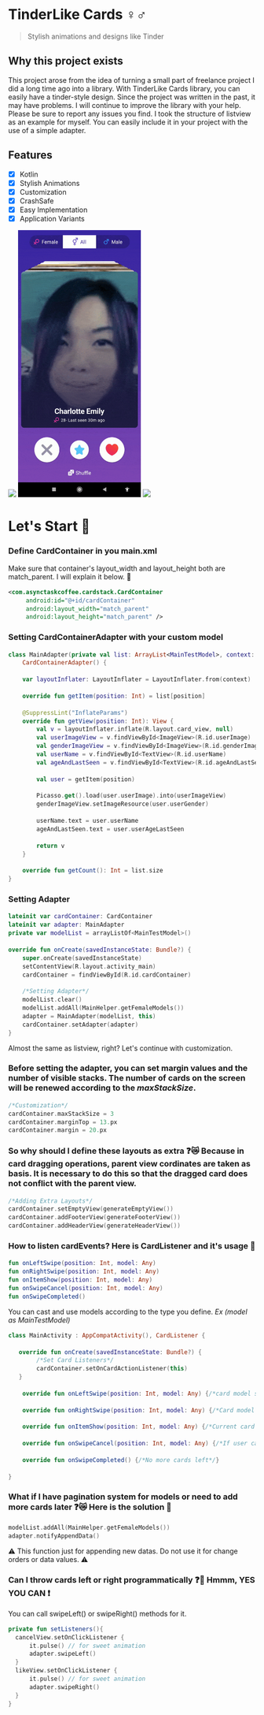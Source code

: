 # TinderLike Cards ♀️♂️


> Stylish animations and designs like Tinder

## Why this project exists
This project arose from the idea of turning a small part of freelance project I did a long time ago into a library. With TinderLike Cards library, you can easily have a tinder-style design. Since the project was written in the past, it may have problems. I will continue to improve the library with your help. Please be sure to report any issues you find. I took the structure of listview as an example for myself. You can easily include it in your project with the use of a simple adapter.

## Features
- [x] Kotlin
- [x] Stylish Animations
- [x] Customization
- [x] CrashSafe
- [x] Easy Implementation
- [x] Application Variants

<img src="previews/left_right_button.gif" width="250"> <img src="previews/draggable_2.gif" width="250">  <img src="previews/swipe.gif" width="250">

# Let's Start :rocket:

### Define CardContainer in you main.xml

Make sure that container's layout_width and layout_height both are match_parent. I will explain it below. 🍭 

```xml
<com.asynctaskcoffee.cardstack.CardContainer
     android:id="@+id/cardContainer"
     android:layout_width="match_parent"
     android:layout_height="match_parent" />
```

### Setting CardContainerAdapter with your custom model

```kotlin
class MainAdapter(private val list: ArrayList<MainTestModel>, context: Context) :
    CardContainerAdapter() {

    var layoutInflater: LayoutInflater = LayoutInflater.from(context)

    override fun getItem(position: Int) = list[position]

    @SuppressLint("InflateParams")
    override fun getView(position: Int): View {
        val v = layoutInflater.inflate(R.layout.card_view, null)
        val userImageView = v.findViewById<ImageView>(R.id.userImage)
        val genderImageView = v.findViewById<ImageView>(R.id.genderImage)
        val userName = v.findViewById<TextView>(R.id.userName)
        val ageAndLastSeen = v.findViewById<TextView>(R.id.ageAndLastSeen)

        val user = getItem(position)

        Picasso.get().load(user.userImage).into(userImageView)
        genderImageView.setImageResource(user.userGender)

        userName.text = user.userName
        ageAndLastSeen.text = user.userAgeLastSeen

        return v
    }

    override fun getCount(): Int = list.size
}
```

### Setting Adapter

```kotlin
lateinit var cardContainer: CardContainer
lateinit var adapter: MainAdapter
private var modelList = arrayListOf<MainTestModel>()

override fun onCreate(savedInstanceState: Bundle?) {
    super.onCreate(savedInstanceState)
    setContentView(R.layout.activity_main)
    cardContainer = findViewById(R.id.cardContainer)

    /*Setting Adapter*/
    modelList.clear()
    modelList.addAll(MainHelper.getFemaleModels())
    adapter = MainAdapter(modelList, this)
    cardContainer.setAdapter(adapter)
}
```

Almost the same as listview, right? Let's continue with customization.

### Before setting the adapter, you can set margin values and the number of visible stacks. The number of cards on the screen will be renewed according to the *maxStackSize*.

```kotlin
/*Customization*/
cardContainer.maxStackSize = 3
cardContainer.marginTop = 13.px
cardContainer.margin = 20.px
```

### So why should I define these layouts as extra ❓😿 Because in card dragging operations, parent view cordinates are taken as basis. It is necessary to do this so that the dragged card does not conflict with the parent view.

```kotlin
/*Adding Extra Layouts*/
cardContainer.setEmptyView(generateEmptyView())
cardContainer.addFooterView(generateFooterView())
cardContainer.addHeaderView(generateHeaderView())
```

### How to listen cardEvents? Here is CardListener and it's usage :tada:

```kotlin
fun onLeftSwipe(position: Int, model: Any)
fun onRightSwipe(position: Int, model: Any)
fun onItemShow(position: Int, model: Any)
fun onSwipeCancel(position: Int, model: Any)
fun onSwipeCompleted()
```

You can cast and use models according to the type you define. *Ex (model as MainTestModel)*

```kotlin
class MainActivity : AppCompatActivity(), CardListener {

   override fun onCreate(savedInstanceState: Bundle?) {
        /*Set Card Listeners*/
        cardContainer.setOnCardActionListener(this)
   }
   
    override fun onLeftSwipe(position: Int, model: Any) {/*card model shifted left*/}

    override fun onRightSwipe(position: Int, model: Any) {/*Card model shifted right*/}

    override fun onItemShow(position: Int, model: Any) {/*Current card model on screen*/}

    override fun onSwipeCancel(position: Int, model: Any) {/*If user canceled dragging*/}

    override fun onSwipeCompleted() {/*No more cards left*/}
    
}
```


### What if I have pagination system for models or need to add more cards later ❓😿 Here is the solution :tada:

```kotlin
modelList.addAll(MainHelper.getFemaleModels())
adapter.notifyAppendData()
```
⚠️ This function just for appending new datas. Do not use it for change orders or data values. ⚠️

### Can I throw cards left or right programmatically ❓🤔 Hmmm, YES YOU CAN ❗ 

You can call swipeLeft() or swipeRight() methods for it.

```kotlin
private fun setListeners(){
  cancelView.setOnClickListener {
      it.pulse() // for sweet animation
      adapter.swipeLeft()
  }
  likeView.setOnClickListener {
      it.pulse() // for sweet animation
      adapter.swipeRight()
  }
}
```








